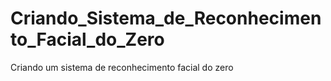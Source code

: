 # Criando_Sistema_de_Reconhecimento_Facial_do_Zero
 Criando um sistema de reconhecimento facial do zero 
